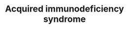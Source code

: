 ---
title: Acquired immunodeficiency syndrome
longTitle: 'Acquired immunodeficiency syndrome'
tags:
- gccommon
usedFor:
- "[[AIDS disease]]"
---